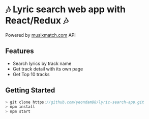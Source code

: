 # 🎶 Lyric search web app with React/Redux 🎶

Powered by [musixmatch.com](https://developer.musixmatch.com) API

## Features
* Search lyrics by track name
* Get track detail with its own page
* Get Top 10 tracks

## Getting Started
```js
> git clone https://github.com/yeondam88/lyric-search-app.git
> npm install 
> npm start
```

